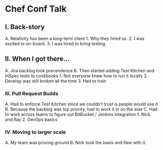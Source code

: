 # Chef Conf Talk

## I. Back-story
  A. Relativity has been a long-term client
    1. Why they hired us.
    2. I was excited to on-board.
    3. I was hired to bring testing.
## II. When I got there...
  A. Jira backlog took precendence
  B. Then started adding Test Kitchen and InSpec tests to cookbooks
    1. Not everyone knew how to run it locally
    2. Develop was still broken all the time
    3. Had to train
### III. Pull Request Builds
  A. Had to enforce Test Kitchen since we couldn't trust is people would use it
  B. Because the backlog was top priority, had to work it in on the side
  C. Had to work across teams to figure out BitBucket / Jenkins integration
    1. Nick and Ray
    2. DevOps basics
### IV. Moving to larger scale
  A. My team was proving ground
  B. Nick took the basis and flew with it. 